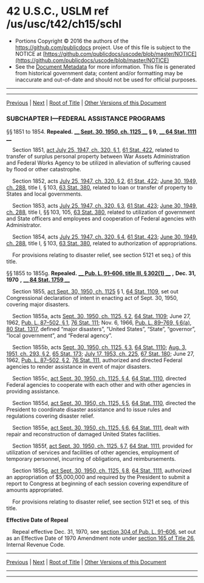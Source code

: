 ---
---

# 42 U.S.C., USLM ref /us/usc/t42/ch15/schI

* Portions Copyright © 2016 the authors of the https://github.com/publicdocs project.
  Use of this file is subject to the NOTICE at [https://github.com/publicdocs/uscode/blob/master/NOTICE](https://github.com/publicdocs/uscode/blob/master/NOTICE)
* See the [Document Metadata](././../../../../..//README.md) for more information.
  This file is generated from historical government data; content and/or formatting may be inaccurate and out-of-date and should not be used for official purposes.

----------
----------

[Previous](./../../../../..//us/usc/t42/ch15/m__us_usc_t42_ch15.md) | [Next](./../../../../..//us/usc/t42/ch15/schII/m__us_usc_t42_ch15_schII.md) | [Root of Title](./../../../../../) | [Other Versions of this Document](https://publicdocs.github.io/go/links?ns=uslm&ref=%2Fus%2Fusc%2Ft42%2Fch15%2FschI)

### SUBCHAPTER I—FEDERAL ASSISTANCE PROGRAMS

§§ 1851 to 1854. __Repealed.__  __[__  __Sept. 30, 1950, ch. 1125__  __][/us/act/1950-09-30/ch1125]__  __§ 9,__  __[__  __64 Stat. 1111__  __][/us/stat/64/1111]__ 

    Section 1851, [act July 25, 1947, ch. 320, § 1][/us/act/1947-07-25/ch320/s1], [61 Stat. 422][/us/stat/61/422], related to transfer of surplus personal property between War Assets Administration and Federal Works Agency to be utilized in alleviation of suffering caused by flood or other catastrophe.

    Section 1852, acts [July 25, 1947, ch. 320, § 2][/us/act/1947-07-25/ch320/s2], [61 Stat. 422][/us/stat/61/422]; [June 30, 1949, ch. 288][/us/act/1949-06-30/ch288], title I, § 103, [63 Stat. 380][/us/stat/63/380], related to loan or transfer of property to States and local governments.

    Section 1853, acts [July 25, 1947, ch. 320, § 3][/us/act/1947-07-25/ch320/s3], [61 Stat. 423][/us/stat/61/423]; [June 30, 1949, ch. 288][/us/act/1949-06-30/ch288], title I, §§ 103, 105, [63 Stat. 380][/us/stat/63/380], related to utilization of government and State officers and employees and cooperation of Federal agencies with Administrator.

    Section 1854, acts [July 25, 1947, ch. 320, § 4][/us/act/1947-07-25/ch320/s4], [61 Stat. 423][/us/stat/61/423]; [June 30, 1949, ch. 288][/us/act/1949-06-30/ch288], title I, § 103, [63 Stat. 380][/us/stat/63/380], related to authorization of appropriations.

    For provisions relating to disaster relief, see section 5121 et seq.) of this title.

§§ 1855 to 1855g. __Repealed.__  __[__  __Pub. L. 91–606, title III, § 302(1)__  __][/us/pl/91/606/s302/1]__  __,__  __Dec. 31, 1970__  __,__  __[__  __84 Stat. 1759__  __][/us/stat/84/1759]__ 

    Section 1855, [act Sept. 30, 1950, ch. 1125][/us/act/1950-09-30/ch1125] § 1, [64 Stat. 1109][/us/stat/64/1109], set out Congressional declaration of intent in enacting act of Sept. 30, 1950, covering major disasters.

    Section 1855a, acts [Sept. 30, 1950, ch. 1125, § 2][/us/act/1950-09-30/ch1125/s2], [64 Stat. 1109][/us/stat/64/1109]; June 27, 1962, [Pub. L. 87–502, § 1][/us/pl/87/502/s1], [76 Stat. 111][/us/stat/76/111]; Nov. 6, 1966, [Pub. L. 89–769, § 6(a)][/us/pl/89/769/s6/a], [80 Stat. 1317][/us/stat/80/1317], defined “major disasters”, “United States”, “State”, “governor”, “local government”, and “Federal agency”.

    Section 1855b, acts [Sept. 30, 1950, ch. 1125, § 3][/us/act/1950-09-30/ch1125/s3], [64 Stat. 1110][/us/stat/64/1110]; [Aug. 3, 1951, ch. 293, § 2][/us/act/1951-08-03/ch293/s2], [65 Stat. 173][/us/stat/65/173]; [July 17, 1953, ch. 225][/us/act/1953-07-17/ch225], [67 Stat. 180][/us/stat/67/180]; June 27, 1962, [Pub. L. 87–502, § 2][/us/pl/87/502/s2], [76 Stat. 111][/us/stat/76/111], authorized and directed Federal agencies to render assistance in event of major disasters.

    Section 1855c, [act Sept. 30, 1950, ch. 1125, § 4][/us/act/1950-09-30/ch1125/s4], [64 Stat. 1110][/us/stat/64/1110], directed Federal agencies to cooperate with each other and with other agencies in providing assistance.

    Section 1855d, [act Sept. 30, 1950, ch. 1125, § 5][/us/act/1950-09-30/ch1125/s5], [64 Stat. 1110][/us/stat/64/1110], directed the President to coordinate disaster assistance and to issue rules and regulations covering disaster relief.

    Section 1855e, [act Sept. 30, 1950, ch. 1125, § 6][/us/act/1950-09-30/ch1125/s6], [64 Stat. 1111][/us/stat/64/1111], dealt with repair and reconstruction of damaged United States facilities.

    Section 1855f, [act Sept. 30, 1950, ch. 1125, § 7][/us/act/1950-09-30/ch1125/s7], [64 Stat. 1111][/us/stat/64/1111], provided for utilization of services and facilities of other agencies, employment of temporary personnel, incurring of obligations, and reimbursements.

    Section 1855g, [act Sept. 30, 1950, ch. 1125, § 8][/us/act/1950-09-30/ch1125/s8], [64 Stat. 1111][/us/stat/64/1111], authorized an appropriation of $5,000,000 and required by the President to submit a report to Congress at beginning of each session covering expenditure of amounts appropriated.

    For provisions relating to disaster relief, see section 5121 et seq. of this title.

 __Effective Date of Repeal__ 

    Repeal effective Dec. 31, 1970, see [section 304 of Pub. L. 91–606][/us/pl/91/606/s304], set out as an Effective Date of 1970 Amendment note under [section 165 of Title 26][/us/usc/t26/s165], Internal Revenue Code.

----------

[Previous](./../../../../..//us/usc/t42/ch15/m__us_usc_t42_ch15.md) | [Next](./../../../../..//us/usc/t42/ch15/schII/m__us_usc_t42_ch15_schII.md) | [Root of Title](./../../../../../) | [Other Versions of this Document](https://publicdocs.github.io/go/links?ns=uslm&ref=%2Fus%2Fusc%2Ft42%2Fch15%2FschI)

----------
----------

[/us/act/1950-09-30/ch1125]: https://publicdocs.github.io/go/links?ns=uslm&ref=%2Fus%2Fact%2F1950-09-30%2Fch1125
[/us/stat/64/1111]: https://publicdocs.github.io/go/links?ns=uslm&ref=%2Fus%2Fstat%2F64%2F1111
[/us/act/1947-07-25/ch320/s1]: https://publicdocs.github.io/go/links?ns=uslm&ref=%2Fus%2Fact%2F1947-07-25%2Fch320%2Fs1
[/us/stat/61/422]: https://publicdocs.github.io/go/links?ns=uslm&ref=%2Fus%2Fstat%2F61%2F422
[/us/act/1947-07-25/ch320/s2]: https://publicdocs.github.io/go/links?ns=uslm&ref=%2Fus%2Fact%2F1947-07-25%2Fch320%2Fs2
[/us/stat/61/422]: https://publicdocs.github.io/go/links?ns=uslm&ref=%2Fus%2Fstat%2F61%2F422
[/us/act/1949-06-30/ch288]: https://publicdocs.github.io/go/links?ns=uslm&ref=%2Fus%2Fact%2F1949-06-30%2Fch288
[/us/stat/63/380]: https://publicdocs.github.io/go/links?ns=uslm&ref=%2Fus%2Fstat%2F63%2F380
[/us/act/1947-07-25/ch320/s3]: https://publicdocs.github.io/go/links?ns=uslm&ref=%2Fus%2Fact%2F1947-07-25%2Fch320%2Fs3
[/us/stat/61/423]: https://publicdocs.github.io/go/links?ns=uslm&ref=%2Fus%2Fstat%2F61%2F423
[/us/act/1949-06-30/ch288]: https://publicdocs.github.io/go/links?ns=uslm&ref=%2Fus%2Fact%2F1949-06-30%2Fch288
[/us/stat/63/380]: https://publicdocs.github.io/go/links?ns=uslm&ref=%2Fus%2Fstat%2F63%2F380
[/us/act/1947-07-25/ch320/s4]: https://publicdocs.github.io/go/links?ns=uslm&ref=%2Fus%2Fact%2F1947-07-25%2Fch320%2Fs4
[/us/stat/61/423]: https://publicdocs.github.io/go/links?ns=uslm&ref=%2Fus%2Fstat%2F61%2F423
[/us/act/1949-06-30/ch288]: https://publicdocs.github.io/go/links?ns=uslm&ref=%2Fus%2Fact%2F1949-06-30%2Fch288
[/us/stat/63/380]: https://publicdocs.github.io/go/links?ns=uslm&ref=%2Fus%2Fstat%2F63%2F380
[/us/pl/91/606/s302/1]: https://publicdocs.github.io/go/links?ns=uslm&ref=%2Fus%2Fpl%2F91%2F606%2Fs302%2F1
[/us/stat/84/1759]: https://publicdocs.github.io/go/links?ns=uslm&ref=%2Fus%2Fstat%2F84%2F1759
[/us/act/1950-09-30/ch1125]: https://publicdocs.github.io/go/links?ns=uslm&ref=%2Fus%2Fact%2F1950-09-30%2Fch1125
[/us/stat/64/1109]: https://publicdocs.github.io/go/links?ns=uslm&ref=%2Fus%2Fstat%2F64%2F1109
[/us/act/1950-09-30/ch1125/s2]: https://publicdocs.github.io/go/links?ns=uslm&ref=%2Fus%2Fact%2F1950-09-30%2Fch1125%2Fs2
[/us/stat/64/1109]: https://publicdocs.github.io/go/links?ns=uslm&ref=%2Fus%2Fstat%2F64%2F1109
[/us/pl/87/502/s1]: https://publicdocs.github.io/go/links?ns=uslm&ref=%2Fus%2Fpl%2F87%2F502%2Fs1
[/us/stat/76/111]: https://publicdocs.github.io/go/links?ns=uslm&ref=%2Fus%2Fstat%2F76%2F111
[/us/pl/89/769/s6/a]: https://publicdocs.github.io/go/links?ns=uslm&ref=%2Fus%2Fpl%2F89%2F769%2Fs6%2Fa
[/us/stat/80/1317]: https://publicdocs.github.io/go/links?ns=uslm&ref=%2Fus%2Fstat%2F80%2F1317
[/us/act/1950-09-30/ch1125/s3]: https://publicdocs.github.io/go/links?ns=uslm&ref=%2Fus%2Fact%2F1950-09-30%2Fch1125%2Fs3
[/us/stat/64/1110]: https://publicdocs.github.io/go/links?ns=uslm&ref=%2Fus%2Fstat%2F64%2F1110
[/us/act/1951-08-03/ch293/s2]: https://publicdocs.github.io/go/links?ns=uslm&ref=%2Fus%2Fact%2F1951-08-03%2Fch293%2Fs2
[/us/stat/65/173]: https://publicdocs.github.io/go/links?ns=uslm&ref=%2Fus%2Fstat%2F65%2F173
[/us/act/1953-07-17/ch225]: https://publicdocs.github.io/go/links?ns=uslm&ref=%2Fus%2Fact%2F1953-07-17%2Fch225
[/us/stat/67/180]: https://publicdocs.github.io/go/links?ns=uslm&ref=%2Fus%2Fstat%2F67%2F180
[/us/pl/87/502/s2]: https://publicdocs.github.io/go/links?ns=uslm&ref=%2Fus%2Fpl%2F87%2F502%2Fs2
[/us/stat/76/111]: https://publicdocs.github.io/go/links?ns=uslm&ref=%2Fus%2Fstat%2F76%2F111
[/us/act/1950-09-30/ch1125/s4]: https://publicdocs.github.io/go/links?ns=uslm&ref=%2Fus%2Fact%2F1950-09-30%2Fch1125%2Fs4
[/us/stat/64/1110]: https://publicdocs.github.io/go/links?ns=uslm&ref=%2Fus%2Fstat%2F64%2F1110
[/us/act/1950-09-30/ch1125/s5]: https://publicdocs.github.io/go/links?ns=uslm&ref=%2Fus%2Fact%2F1950-09-30%2Fch1125%2Fs5
[/us/stat/64/1110]: https://publicdocs.github.io/go/links?ns=uslm&ref=%2Fus%2Fstat%2F64%2F1110
[/us/act/1950-09-30/ch1125/s6]: https://publicdocs.github.io/go/links?ns=uslm&ref=%2Fus%2Fact%2F1950-09-30%2Fch1125%2Fs6
[/us/stat/64/1111]: https://publicdocs.github.io/go/links?ns=uslm&ref=%2Fus%2Fstat%2F64%2F1111
[/us/act/1950-09-30/ch1125/s7]: https://publicdocs.github.io/go/links?ns=uslm&ref=%2Fus%2Fact%2F1950-09-30%2Fch1125%2Fs7
[/us/stat/64/1111]: https://publicdocs.github.io/go/links?ns=uslm&ref=%2Fus%2Fstat%2F64%2F1111
[/us/act/1950-09-30/ch1125/s8]: https://publicdocs.github.io/go/links?ns=uslm&ref=%2Fus%2Fact%2F1950-09-30%2Fch1125%2Fs8
[/us/stat/64/1111]: https://publicdocs.github.io/go/links?ns=uslm&ref=%2Fus%2Fstat%2F64%2F1111
[/us/pl/91/606/s304]: https://publicdocs.github.io/go/links?ns=uslm&ref=%2Fus%2Fpl%2F91%2F606%2Fs304
[/us/usc/t26/s165]: https://publicdocs.github.io/go/links?ns=uslm&ref=%2Fus%2Fusc%2Ft26%2Fs165


